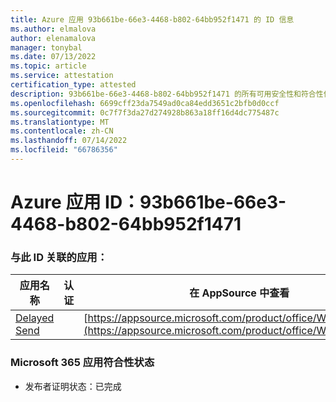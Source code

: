 ```yaml
---
title: Azure 应用 93b661be-66e3-4468-b802-64bb952f1471 的 ID 信息
ms.author: elmalova
author: elenamalova
manager: tonybal
ms.date: 07/13/2022
ms.topic: article
ms.service: attestation
certification_type: attested
description: 93b661be-66e3-4468-b802-64bb952f1471 的所有可用安全性和符合性信息信息。
ms.openlocfilehash: 6699cff23da7549ad0ca84edd3651c2bfb0d0ccf
ms.sourcegitcommit: 0c7f7f3da27d274928b863a18ff16d4dc775487c
ms.translationtype: MT
ms.contentlocale: zh-CN
ms.lasthandoff: 07/14/2022
ms.locfileid: "66786356"
---
```

# <a name="azure-app-id-93b661be-66e3-4468-b802-64bb952f1471"></a>Azure 应用 ID：93b661be-66e3-4468-b802-64bb952f1471


### <a name="apps-associated-with-this-id"></a>与此 ID 关联的应用：
| **应用名称** | **认证** | **在 AppSource 中查看** |
|--------------|---------------|-----------------------|
| [Delayed Send](../forward/WA200004301.md) |  | [https://appsource.microsoft.com/product/office/WA200004301](https://appsource.microsoft.com/product/office/WA200004301) |

### <a name="microsoft-365-app-compliance-status"></a>Microsoft 365 应用符合性状态
- 发布者证明状态：已完成
